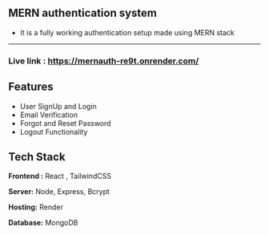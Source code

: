 
## MERN authentication system

- It is a fully working authentication setup made using MERN stack

-----

### Live link : https://mernauth-re9t.onrender.com/

## Features 

- User SignUp and Login
- Email Verification
- Forgot and Reset Password
- Logout Functionality

## Tech Stack

**Frontend :** React , TailwindCSS

**Server:** Node, Express, Bcrypt

**Hosting:**  Render

**Database:** MongoDB

